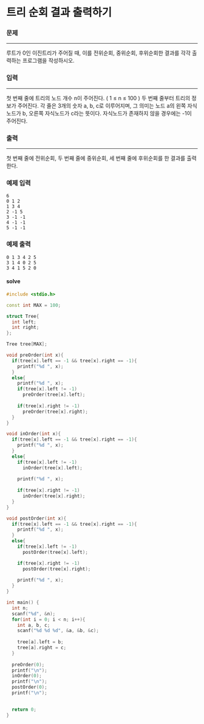 # 트리 순회 결과 출력하기

### 문제

------

루트가 0인 이진트리가 주어질 때, 이를 전위순회, 중위순회, 후위순회한 결과를 각각 출력하는 프로그램을 작성하시오.

 

### 입력

------

첫 번째 줄에 트리의 노드 개수 n이 주어진다. ( 1 ≤ n ≤ 100 ) 두 번째 줄부터 트리의 정보가 주어진다. 각 줄은 3개의 숫자 a, b, c로 이루어지며, 그 의미는 노드 a의 왼쪽 자식노드가 b, 오른쪽 자식노드가 c라는 뜻이다. 자식노드가 존재하지 않을 경우에는 -1이 주어진다.

 

### 출력

------

첫 번째 줄에 전위순회, 두 번째 줄에 중위순회, 세 번째 줄에 후위순회를 한 결과를 출력한다.

 

### 예제 입력

```
6
0 1 2
1 3 4
2 -1 5
3 -1 -1
4 -1 -1
5 -1 -1
```

### 예제 출력

```
0 1 3 4 2 5
3 1 4 0 2 5
3 4 1 5 2 0
```

 #### solve

```c++
#include <stdio.h>

const int MAX = 100;

struct Tree{
  int left;
  int right;
};

Tree tree[MAX];

void preOrder(int x){
  if(tree[x].left == -1 && tree[x].right == -1){
    printf("%d ", x);
  }
  else{
    printf("%d ", x);
    if(tree[x].left != -1)
      preOrder(tree[x].left);
    
    if(tree[x].right != -1)
      preOrder(tree[x].right);
  }
}

void inOrder(int x){
  if(tree[x].left == -1 && tree[x].right == -1){
    printf("%d ", x);
  }
  else{
    if(tree[x].left != -1)
      inOrder(tree[x].left);
      
    printf("%d ", x);
    
    if(tree[x].right != -1)
      inOrder(tree[x].right);
  }
}

void postOrder(int x){
  if(tree[x].left == -1 && tree[x].right == -1){
    printf("%d ", x);
  }
  else{
    if(tree[x].left != -1)
      postOrder(tree[x].left);

    if(tree[x].right != -1)
      postOrder(tree[x].right);
      
    printf("%d ", x);
  }
}

int main() {
  int n;
  scanf("%d", &n);
  for(int i = 0; i < n; i++){
    int a, b, c;
    scanf("%d %d %d", &a, &b, &c);
    
    tree[a].left = b;
    tree[a].right = c;
  }
  
  preOrder(0);
  printf("\n");
  inOrder(0);
  printf("\n");
  postOrder(0);
  printf("\n");
  

  return 0;
}
```


